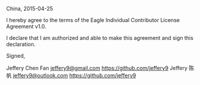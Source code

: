China, 2015-04-25

I hereby agree to the terms of the Eagle Individual Contributor License
Agreement v1.0.

I declare that I am authorized and able to make this agreement and sign this
declaration.

Signed,

Jeffery Chen Fan  jeffery9@gmail.com  https://github.com/jeffery9
Jeffery 陈帆  jeffery9@outlook.com  https://github.com/jeffery9
